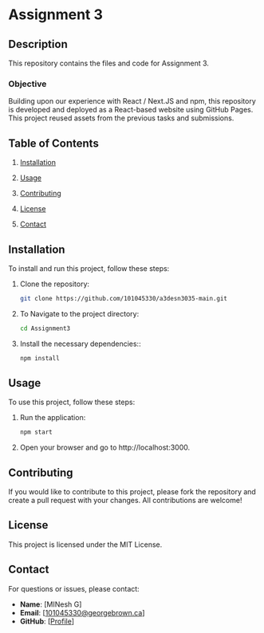 # Assignment 3

## Description
This repository contains the files and code for Assignment 3. 

### Objective
Building upon our experience with React / Next.JS and npm, this repository is developed and deployed as a React-based website using GitHub Pages. This project reused assets from the previous tasks and submissions.

## Table of Contents

1. [Installation](#installation)
2. [Usage](#usage)

3. [Contributing](#contributing)
4. [License](#license)
5. [Contact](#contact)

## Installation

To install and run this project, follow these steps:

1. Clone the repository:
   ```bash
   git clone https://github.com/101045330/a3desn3035-main.git
   

2. To Navigate to the project directory:
   ```bash
   cd Assignment3

3. Install the necessary dependencies::
   ```bash
   npm install
   
## Usage

To use this project, follow these steps:

1. Run the application:
   ```bash
   npm start

2. Open your browser and go to http://localhost:3000.

## Contributing
If you would like to contribute to this project, please fork the repository and create a pull request with your changes. All contributions are welcome!

## License
This project is licensed under the MIT License.

## Contact
For questions or issues, please contact:

- **Name**: [MINesh G]
- **Email**: [101045330@georgebrown.ca]
- **GitHub**: [[Profile](https://github.com/101045330/)]
  

